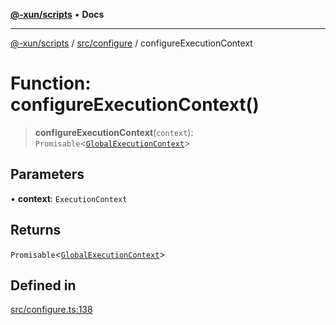 [**@-xun/scripts**](../../../README.md) • **Docs**

***

[@-xun/scripts](../../../README.md) / [src/configure](../README.md) / configureExecutionContext

# Function: configureExecutionContext()

> **configureExecutionContext**(`context`): `Promisable`\<[`GlobalExecutionContext`](../type-aliases/GlobalExecutionContext.md)\>

## Parameters

• **context**: `ExecutionContext`

## Returns

`Promisable`\<[`GlobalExecutionContext`](../type-aliases/GlobalExecutionContext.md)\>

## Defined in

[src/configure.ts:138](https://github.com/Xunnamius/xscripts/blob/91915b63e10dd6449ad16f4202f487b34227194a/src/configure.ts#L138)
